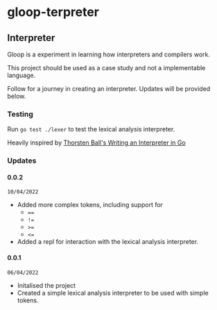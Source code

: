 # gloop-terpreter

## Interpreter
Gloop is a experiment in learning how interpreters and compilers work.

This project should be used as a case study and not a implementable language.

Follow for a journey in creating an interpreter. Updates will be provided below.

### Testing
Run `go test ./lexer` to test the lexical analysis interpreter.

Heavily inspired by [Thorsten Ball's Writing an Interpreter in Go](https://interpreterbook.com/)

### Updates

#### 0.0.2
`10/04/2022`
- Added more complex tokens, including support for
  - `==`
  - `!=`
  - `>=`
  - `<=`
- Added a repl for interaction with the lexical analysis interpreter.
#### 0.0.1
`06/04/2022`
- Initalised the project
- Created a simple lexical analysis interpreter to be used with simple tokens.